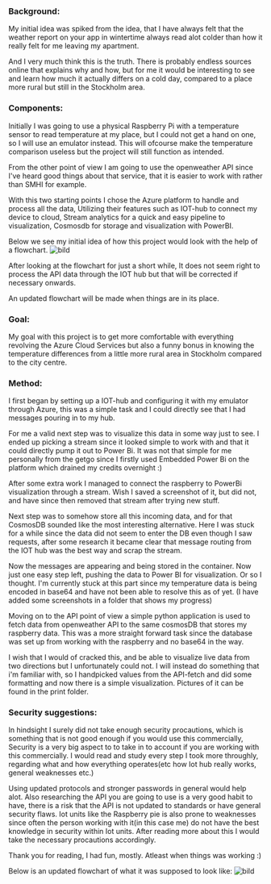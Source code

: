 ### Background: 


My initial idea was spiked from the idea, that I have always felt that the weather report on your app in wintertime always read alot colder than how it really felt for me leaving my apartment. 

And I very much think this is the truth. There is probably endless sources online that explains why and how, but for me it would be interesting to see and learn how much it actually differs on a cold day, compared to a place more rural but still in the Stockholm area.

### Components:

Initially I was going to use a physical Raspberry Pi with a temperature sensor to read temperature at my place, but I could not get a hand on one, so I will use an emulator instead. This will ofcourse make the temperature comparison useless but the project will still function as intended.

From the other point of view I am going to use the openweather API since I've heard good things about that service, that it is easier to work with rather than SMHI for example.

With this two starting points I chose the Azure platform to handle and process all the data, Utilizing their features such as IOT-hub to connect my device to cloud, Stream analytics for a quick and easy pipeline to visualization, Cosmosdb for storage and visualization with PowerBI.

Below we see my initial idea of how this project would look with the help of a flowchart.
![bild](https://user-images.githubusercontent.com/91683500/207085572-59ba1aeb-cb95-4287-b446-5e4c2a6a725d.png)

After looking at the flowchart for just a short while, It does not seem right to process the API data through the IOT hub but that will be corrected if necessary onwards. 

An updated flowchart will be made when things are in its place.

### Goal:


My goal with this project is to get more comfortable with everything revolving the Azure Cloud Services but also a funny bonus in knowing the temperature differences from a little more rural area in Stockholm compared to the city centre.

### Method:

I first began by setting up a IOT-hub and configuring it with my emulator through Azure, this was a simple task and I could directly see that I had messages pouring in to my hub. 

For me a valid next step was to visualize this data in some way just to see. I ended up picking a stream since it looked simple to work with and that it could directly pump it out to Power Bi. It was not that simple for me personally from the getgo since I firstly used Embedded Power Bi on the platform which drained my credits overnight :)

After some extra work I managed to connect the raspberry to PowerBi visualization through a stream. Wish I saved a screenshot of it, but did not, and have since then removed that stream after trying new stuff.

Next step was to somehow store all this incoming data, and for that CosmosDB sounded like the most interesting alternative. Here I was stuck for a while since the data did not seem to enter the DB even though I saw requests, after some research it became clear that message routing from the IOT hub was the best way and scrap the stream. 

Now the messages are appearing and being stored in the container. Now just one easy step left, pushing the data to Power BI for visualization. Or so I thought. I'm currently stuck at this part since my temperature data is being encoded in base64 and have not been able to resolve this as of yet.
(I have added some screenshots in a folder that shows my progress)

Moving on to the API point of view a simple python application is used to fetch data from openweather API to the same cosmosDB that stores my raspberry data.
This was a more straight forward task since the database was set up from working with the raspberry and no base64 in the way.

I wish that I would of cracked this, and be able to visualize live data from two directions but I unfortunately could not. I will instead do something that i'm familiar with, so I handpicked values from the API-fetch and did some formatting and now there is a simple visualization. Pictures of it can be found in the print folder.

### Security suggestions:

In hindsight I surely did not take enough security procautions, which is something that is not good enough if you would use this commercially, Security is a very big aspect to  to take in to account if you are working with this commercially. I would read and study every step I took more throughly, regarding what and how everything operates(etc how Iot hub really works, general weaknesses etc.)

Using updated protocols and stronger passwords in general would help alot. Also researching the API you are going to use is a very good habit to have, there is a risk that the API is not updated to standards or have general security flaws. Iot units like the Raspberry pie is also prone to weaknesses since often the person working with it(in this case me) do not have the best knowledge in security within Iot units. After reading more about this I would take the necessary procautions accordingly.

Thank you for reading, I had fun, mostly. Atleast when things was working :)

Below is an updated flowchart of what it was supposed to look like:
![bild](https://user-images.githubusercontent.com/91683500/207371462-3fc571f7-5408-4275-9881-1658f3dcdf73.png)


